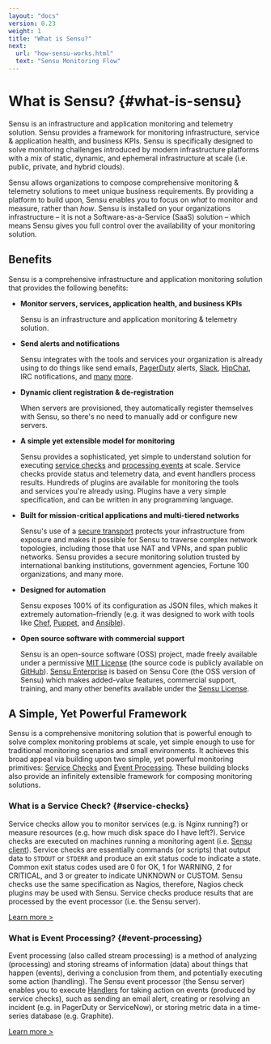 ```yaml
---
layout: "docs"
version: 0.23
weight: 1
title: "What is Sensu?"
next:
  url: "how-sensu-works.html"
  text: "Sensu Monitoring Flow"
---
```


# What is Sensu? {#what-is-sensu}

Sensu is an infrastructure and application monitoring and telemetry solution.
Sensu provides a framework for monitoring infrastructure, service & application
health, and business KPIs. Sensu is specifically designed to solve monitoring
challenges introduced by modern infrastructure platforms with a mix of static,
dynamic, and ephemeral infrastructure at scale (i.e. public, private, and hybrid
clouds).

Sensu allows organizations to compose comprehensive monitoring & telemetry
solutions to meet unique business requirements. By providing a platform to build
upon, Sensu enables you to focus on _what_ to monitor and measure, rather than
_how_. Sensu is installed on your organizations infrastructure &ndash; it is not
a Software-as-a-Service (SaaS) solution &ndash; which means Sensu gives you full
control over the availability of your monitoring solution.

## Benefits

Sensu is a comprehensive infrastructure and application monitoring solution that
provides the following benefits:

- **Monitor servers, services, application health, and business KPIs**

  Sensu is an infrastructure and application monitoring & telemetry solution.

- **Send alerts and notifications**

  Sensu integrates with the tools and services your organization is already
  using to do things like send emails, [PagerDuty][1] alerts, [Slack][2],
  [HipChat][3], IRC notifications, and [many][4] [more][5].

- **Dynamic client registration & de-registration**  

  When servers are provisioned, they automatically register themselves with
  Sensu, so there's no need to manually add or configure new servers.

- **A simple yet extensible model for monitoring**

  Sensu provides a sophisticated, yet simple to understand solution for
  executing [service checks][6] and [processing events][7] at scale. Service
  checks provide status and telemetry data, and event handlers process results.
  Hundreds of plugins are available for monitoring the tools and services you're
  already using. Plugins have a very simple specification, and can be written in
  any programming language.

- **Built for mission-critical applications and multi-tiered networks**

  Sensu's use of a [secure transport][8] protects your infrastructure from
  exposure and makes it possible for Sensu to traverse complex network
  topologies, including those that use NAT and VPNs, and span public networks.
  Sensu provides a secure monitoring solution trusted by international banking
  institutions, government agencies, Fortune 100 organizations, and many more.

- **Designed for automation**  

  Sensu exposes 100% of its configuration as JSON files, which makes it
  extremely automation&ndash;friendly (e.g. it was designed to work with tools
  like [Chef][9], [Puppet][10], and [Ansible][11]).

- **Open source software with commercial support**

  Sensu is an open-source software (OSS) project, made freely available under a
  permissive [MIT License][12] (the source code is publicly available
  on [GitHub][13]). [Sensu Enterprise][14] is based on
  Sensu Core (the OSS version of Sensu) which makes added-value features,
  commercial support, training, and many other benefits available under the
  [Sensu License][15].

## A Simple, Yet Powerful Framework

Sensu is a comprehensive monitoring solution that is powerful enough to solve
complex monitoring problems at scale, yet simple enough to use for traditional
monitoring scenarios and small environments. It achieves this broad appeal via
building upon two simple, yet powerful monitoring primitives: [Service
Checks][16] and [Event Processing][7]. These building blocks also provide an
infinitely extensible framework for composing monitoring solutions.

### What is a Service Check? {#service-checks}

Service checks allow you to monitor services (e.g. is Nginx running?) or measure
resources (e.g. how much disk space do I have left?). Service checks are
executed on machines running a monitoring agent (i.e. [Sensu client][17]).
Service checks are essentially commands (or scripts) that output data to
`STDOUT` or `STDERR` and produce an exit status code to indicate a state. Common
exit status codes used are 0 for OK, 1 for WARNING, 2 for CRITICAL, and 3 or
greater to indicate UNKNOWN or CUSTOM. Sensu checks use the same specification
as Nagios, therefore, Nagios check plugins may be used with Sensu. Service
checks produce results that are processed by the event processor (i.e. the Sensu
server).

[Learn more >][17]

### What is Event Processing? {#event-processing}

Event processing (also called stream processing) is a method of analyzing
(processing) and storing streams of information (data) about things that happen
(events), deriving a conclusion from them, and potentially executing some action
(handling). The Sensu event processor (the Sensu server) enables you to execute
[Handlers][18] for taking action on events (produced by service checks),
such as sending an email alert, creating or resolving an incident (e.g. in
PagerDuty or ServiceNow), or storing metric data in a time-series database (e.g.
Graphite).

[Learn more >][18]


[1]:  https://www.pagerduty.com
[2]:  https://slack.com
[3]:  http://www.hipchat.com
[4]:  /plugins
[5]:  /enterprise#built-in-integrations
[6]:  #service-checks
[7]:  #event-processing
[8]:  architecture.html#secure-transport
[9]:  http://www.chef.io
[10]: https://puppetlabs.com
[11]: http://www.ansible.com
[12]: https://github.com/sensu/sensu/blob/master/MIT-LICENSE.txt
[13]: http://github.com/sensu
[14]: https://sensuapp.org/enterprise
[15]: https://sensuapp.org/sensu-license
[16]: #service-checks
[17]: ../reference/clients.html
[18]: ../reference/handlers.html
